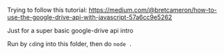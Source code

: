 Trying to follow this tutorial: https://medium.com/@bretcameron/how-to-use-the-google-drive-api-with-javascript-57a6cc9e5262

Just for a super basic google-drive api intro

Run by `cd`ing into this folder, then do `node .`
